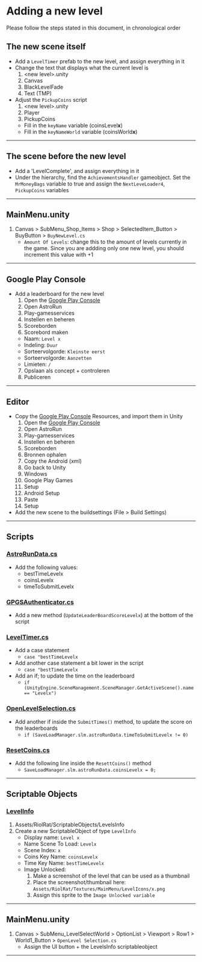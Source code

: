 # Adding a new level
Please follow the steps stated in this document, in chronological order

## The new scene itself
- Add a `LevelTimer` prefab to the new level, and assign everything in it
- Change the text that displays what the current level is
	1) \<new level>.unity
	2) Canvas
	3) BlackLevelFade
	4) Text (TMP)
- Adjust the `PickupCoins` script
	1) \<new level>.unity
	2) Player
	3) PickupCoins
	- Fill in the `keyName` variable (coinsLevel**x**)
	- Fill in the `keyNameWorld` variable (coinsWorld**x**)

---

## The scene before the new level
- Add a 'LevelComplete', and assign everything in it
- Under the hierarchy, find the `AchievementsHandler` gameobject. Set the `MrMoneyBags` variable to true and assign the `NextLeveLoader4`, `PickupCoins` variables


---

## MainMenu.unity
1) Canvas > SubMenu_Shop_Items > Shop > SelectedItem_Button > BuyButton > `BuyNewLevel.cs`
	- `Amount Of Levels`: change this to the amount of levels currently in the game. Since you are addding only one new level, you should increment this value with +1

---

## Google Play Console
- Add a leaderboard for the new level
	1) Open the [Google Play Console](https://play.google.com/console/about/)
	2) Open AstroRun
	3) Play-gamesservices
	4) Instellen en beheren
	5) Scoreborden
	6) Scorebord maken
	- Naam: `Level x`
	- Indeling: `Duur`
	- Sorteervolgorde: `Kleinste eerst`
	- Sorteervolgorde: `Aanzetten`
	- Limieten: `/`
	7) Opslaan als concept + controleren
	8) Publiceren

---

## Editor
- Copy the [Google Play Console](https://play.google.com/console/about/) Resources, and import them in Unity
	1) Open the [Google Play Console](https://play.google.com/console/about/)
	2) Open AstroRun
	3) Play-gamesservices
	4) Instellen en beheren
	5) Scoreborden
	6) Bronnen ophalen
	7) Copy the Android (xml) 
	8) Go back to Unity
	9) Windows
	10) Google Play Games
	11) Setup
	12) Android Setup
	13) Paste 
	14) Setup
- Add the new scene to the buildsettings (File > Build Settings)

---

## Scripts
### <u>AstroRunData.cs</u>
- Add the following values:
	- bestTimeLevelx
	- coinsLevelx
	- timeToSubmitLevelx

### <u>GPGSAuthenticator.cs</u>
- Add a new method (`UpdateLeaderBoardScoreLevelx`) at the bottom of the script

### <u>LevelTimer.cs</u>
- Add a case statement 
	- `case "bestTimeLevelx`
- Add another case statement a bit lower in the script 
	- `case "bestTimeLevelx`
- Add an if; to update the time on the leaderboard
	- `if (UnityEngine.SceneManagement.SceneManager.GetActiveScene().name == "Levelx")`

### <u>OpenLevelSelection.cs</u>
- Add another if inside the `SubmitTimes()` method, to update the score on the leaderboards
	- `if (SaveLoadManager.slm.astroRunData.timeToSubmitLevelx != 0)`

### <u>ResetCoins.cs</u>
- Add the following line inside the `ResettCoins()` method
	- `SaveLoadManager.slm.astroRunData.coinsLevelx = 0;`

---

## Scriptable Objects
### <u>LevelInfo</u>
1) Assets/RiolRat/ScriptableObjects/LevelsInfo
2) Create a new ScriptableObject of type `LevelInfo`
	- Display name: `Level x`
	- Name Scene To Load: `Levelx`
	- Scene Index: `x`
	- Coins Key Name: `coinsLevelx`
	- Time Key Name: `bestTimeLevelx`
	- Image Unlocked:
		1) Make a screenshot of the level that can be used as a thumbnail 
		2) Place the screenshot/thumbnail here: `Assets/RiolRat/Textures/MainMenu/LevelIcons/x.png`
		3) Assign this sprite to the `Image Unlocked variable`

---

## MainMenu.unity
1) Canvas > SubMenu_LevelSelectWorld > OptionList > Viewport > Row1 > World1_Button > `OpenLevel Selection.cs`
	- 	Assign the UI button + the LevelsInfo scriptableobject
---